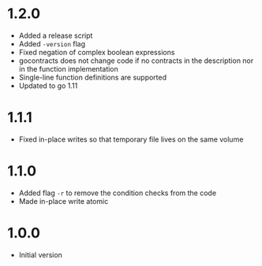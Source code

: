 1.2.0
=====
* Added a release script 
* Added `-version` flag
* Fixed negation of complex boolean expressions
* gocontracts does not change code if no contracts in the description nor in the 
  function implementation
* Single-line function definitions are supported
* Updated to go 1.11 

1.1.1
=====
* Fixed in-place writes so that temporary file lives on the same volume

1.1.0
=====
* Added flag `-r` to remove the condition checks from the code
* Made in-place write atomic

1.0.0
=====
* Initial version
